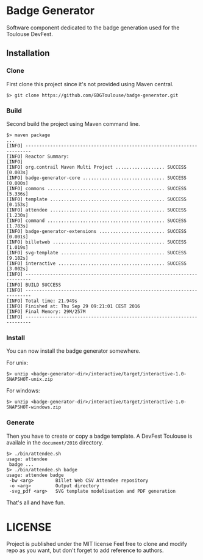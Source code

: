# Badge Generator

Software component dedicated to the badge generation used for the Toulouse
DevFest.

## Installation

### Clone

First clone this project since it's not provided using Maven central.

```shell
$> git clone https://github.com/GDGToulouse/badge-generator.git
```

### Build

Second build the project using Maven command line.

```shell
$> maven package
...
[INFO] ------------------------------------------------------------------------
[INFO] Reactor Summary:
[INFO] 
[INFO] org.contrail Maven Multi Project .................. SUCCESS [0.003s]
[INFO] badge-generator-core .............................. SUCCESS [0.000s]
[INFO] commons ........................................... SUCCESS [5.336s]
[INFO] template .......................................... SUCCESS [0.153s]
[INFO] attendee .......................................... SUCCESS [1.230s]
[INFO] command ........................................... SUCCESS [1.783s]
[INFO] badge-generator-extensions ........................ SUCCESS [0.001s]
[INFO] billetweb ......................................... SUCCESS [1.019s]
[INFO] svg-template ...................................... SUCCESS [9.182s]
[INFO] interactive ....................................... SUCCESS [3.002s]
[INFO] ------------------------------------------------------------------------
[INFO] BUILD SUCCESS
[INFO] ------------------------------------------------------------------------
[INFO] Total time: 21.949s
[INFO] Finished at: Thu Sep 29 09:21:01 CEST 2016
[INFO] Final Memory: 29M/257M
[INFO] ------------------------------------------------------------------------
```

### Install

You can now install the badge generator somewhere.

For unix:
```shell
$> unzip <badge-generator-dir>/interactive/target/interactive-1.0-SNAPSHOT-unix.zip 
```
For windows:
```shell
$> unzip <badge-generator-dir>/interactive/target/interactive-1.0-SNAPSHOT-windows.zip 
```

### Generate

Then you have to create or copy a badge template. A DevFest Toulouse is availale in the `document/2016` directory.

```shell
$> ./bin/attendee.sh
usage: attendee
 badge ...
$> ./bin/attendee.sh badge 
usage: attendee badge
 -bw <arg>        Billet Web CSV Attendee repository
 -o <arg>         Output directory
 -svg_pdf <arg>   SVG template modelisation and PDF generation
 ```

That's all and have fun.

# LICENSE

Project is published under the MIT license Feel free to clone and modify repo
as you want, but don't forget to add reference to authors.
